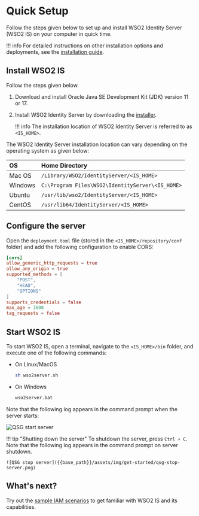 # Quick Setup

Follow the steps given below to set up and install WSO2 Identity Server (WSO2 IS) on your computer in quick time. 

!!! info
    For detailed instructions on other installation options and deployments, see the [installation guide]({{base_path}}/deploy/get-started/install/).

## Install WSO2 IS

Follow the steps given below.

1. Download and install Oracle Java SE Development Kit (JDK) version 11 or 17.
2. Install WSO2 Identity Server by downloading the [installer](https://wso2.com/identity-and-access-management/install/).

    !!! info
        The installation location of WSO2 Identity Server is referred to as `<IS_HOME>`.

The WSO2 Identity Server installation location can vary depending on the operating system as given below:

|OS     |Home Directory                                |
|:------|:---------------------------------------------|
|Mac OS | `/Library/WSO2/IdentityServer/<IS_HOME>`         |
|Windows| `C:\Program Files\WSO2\IdentityServer\<IS_HOME>` |
|Ubuntu | `/usr/lib/wso2/IdentityServer/<IS_HOME>`         |
|CentOS | `/usr/lib64/IdentityServer/<IS_HOME>`           |

## Configure the server

Open the `deployment.toml` file (stored in the `<IS_HOME>/repository/conf` folder) and add the following configuration to enable CORS:

``` toml
[cors]
allow_generic_http_requests = true
allow_any_origin = true
supported_methods = [
    "POST",
    "HEAD",
    "OPTIONS"
]
supports_credentials = false
max_age = 3600
tag_requests = false
``` 

## Start WSO2 IS

To start WSO2 IS, open a terminal, navigate to the `<IS_HOME>/bin` folder, and execute one of the following commands:

-   On Linux/MacOS

    ``` bash
    sh wso2server.sh
    ```

-   On Windows
    
    ``` bash
    wso2server.bat
    ```

Note that the following log appears in the command prompt when the server starts:
    
![QSG start server]({{base_path}}/assets/img/get-started/qsg-start-server.png)

!!! tip "Shutting down the server"
    To shutdown the server, press `Ctrl + C`.
    Note that the following log appears in the command prompt on server shutdown.
    
    ![QSG stop server]({{base_path}}/assets/img/get-started/qsg-stop-server.png)

## What's next?

Try out the [sample IAM scenarios]({{base_path}}/get-started/sample-use-cases/sample-scenario) to get familiar with WSO2 IS and its capabilities.


